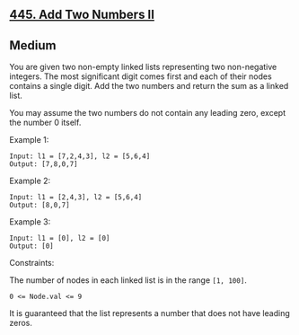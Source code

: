 ## [445. Add Two Numbers II](https://leetcode.com/problems/add-two-numbers-ii/)
Medium
---

You are given two non-empty linked lists representing two non-negative integers. The most significant digit comes first and each of their nodes contains a single digit. Add the two numbers and return the sum as a linked list.

You may assume the two numbers do not contain any leading zero, except the number 0 itself.

 

Example 1:

```
Input: l1 = [7,2,4,3], l2 = [5,6,4]
Output: [7,8,0,7]
```

Example 2:

```
Input: l1 = [2,4,3], l2 = [5,6,4]
Output: [8,0,7]
```


Example 3:

```
Input: l1 = [0], l2 = [0]
Output: [0]
``` 

Constraints:

The number of nodes in each linked list is in the range `[1, 100]`.

`0 <= Node.val <= 9`

It is guaranteed that the list represents a number that does not have leading zeros.
